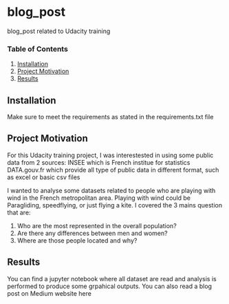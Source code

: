 # blog_post
blog_post related to Udacity training


### Table of Contents

1. [Installation](#installation)
2. [Project Motivation](#motivation)
3. [Results](#results)


## Installation <a name="installation"></a>

Make sure to meet the requirements as stated in the requirements.txt file

## Project Motivation<a name="motivation"></a>

For this Udacity training project, I was interestested in using some public data from 2 sources:
INSEE which is French institue for statistics
DATA.gouv.fr which provide all type of public data in different format, such as excel or basic csv files

I wanted to analyse some datasets related to people who are playing with wind in the French metropolitan area. Playing with wind could be Paragliding, speedflying, or just flying a kite.
I covered the 3 mains question that are:
1. Who are the most represented in the overall population?
2. Are there any differences between men and women?
3. Where are those people located and why?

## Results<a name="results"></a>
You can find a jupyter notebook where all dataset are read and analysis is performed to produce some grpahical outputs.
You can also read a blog post on Medium website here
